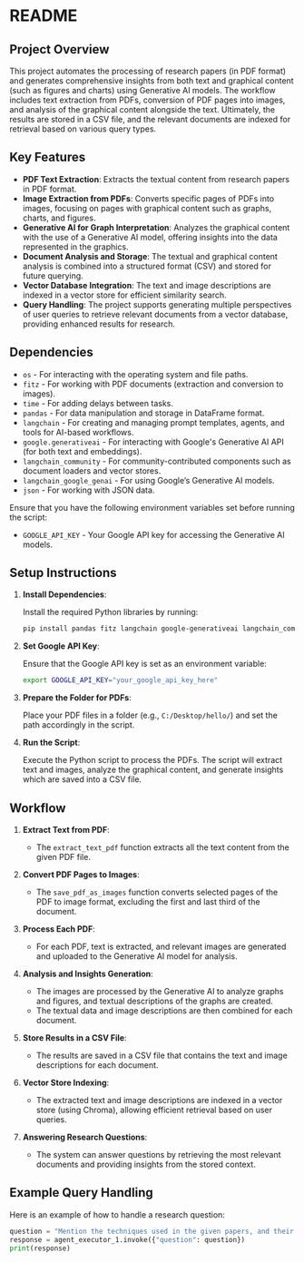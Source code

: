 # README

## Project Overview

This project automates the processing of research papers (in PDF format) and generates comprehensive insights from both text and graphical content (such as figures and charts) using Generative AI models. The workflow includes text extraction from PDFs, conversion of PDF pages into images, and analysis of the graphical content alongside the text. Ultimately, the results are stored in a CSV file, and the relevant documents are indexed for retrieval based on various query types.

## Key Features

- **PDF Text Extraction**: Extracts the textual content from research papers in PDF format.
- **Image Extraction from PDFs**: Converts specific pages of PDFs into images, focusing on pages with graphical content such as graphs, charts, and figures.
- **Generative AI for Graph Interpretation**: Analyzes the graphical content with the use of a Generative AI model, offering insights into the data represented in the graphics.
- **Document Analysis and Storage**: The textual and graphical content analysis is combined into a structured format (CSV) and stored for future querying.
- **Vector Database Integration**: The text and image descriptions are indexed in a vector store for efficient similarity search.
- **Query Handling**: The project supports generating multiple perspectives of user queries to retrieve relevant documents from a vector database, providing enhanced results for research.

## Dependencies

- `os` - For interacting with the operating system and file paths.
- `fitz` - For working with PDF documents (extraction and conversion to images).
- `time` - For adding delays between tasks.
- `pandas` - For data manipulation and storage in DataFrame format.
- `langchain` - For creating and managing prompt templates, agents, and tools for AI-based workflows.
- `google.generativeai` - For interacting with Google's Generative AI API (for both text and embeddings).
- `langchain_community` - For community-contributed components such as document loaders and vector stores.
- `langchain_google_genai` - For using Google’s Generative AI models.
- `json` - For working with JSON data.

Ensure that you have the following environment variables set before running the script:

- `GOOGLE_API_KEY` - Your Google API key for accessing the Generative AI models.

## Setup Instructions

1. **Install Dependencies**: 

    Install the required Python libraries by running:
    
    ```bash
    pip install pandas fitz langchain google-generativeai langchain_community langchain_google_genai
    ```

2. **Set Google API Key**: 

    Ensure that the Google API key is set as an environment variable:
    
    ```bash
    export GOOGLE_API_KEY="your_google_api_key_here"
    ```

3. **Prepare the Folder for PDFs**: 

    Place your PDF files in a folder (e.g., `C:/Desktop/hello/`) and set the path accordingly in the script.

4. **Run the Script**: 

    Execute the Python script to process the PDFs. The script will extract text and images, analyze the graphical content, and generate insights which are saved into a CSV file.

## Workflow

1. **Extract Text from PDF**: 
    - The `extract_text_pdf` function extracts all the text content from the given PDF file.

2. **Convert PDF Pages to Images**: 
    - The `save_pdf_as_images` function converts selected pages of the PDF to image format, excluding the first and last third of the document.

3. **Process Each PDF**:
    - For each PDF, text is extracted, and relevant images are generated and uploaded to the Generative AI model for analysis.
    
4. **Analysis and Insights Generation**: 
    - The images are processed by the Generative AI to analyze graphs and figures, and textual descriptions of the graphs are created.
    - The textual data and image descriptions are then combined for each document.

5. **Store Results in a CSV File**: 
    - The results are saved in a CSV file that contains the text and image descriptions for each document.

6. **Vector Store Indexing**: 
    - The extracted text and image descriptions are indexed in a vector store (using Chroma), allowing efficient retrieval based on user queries.

7. **Answering Research Questions**: 
    - The system can answer questions by retrieving the most relevant documents and providing insights from the stored context.

## Example Query Handling

Here is an example of how to handle a research question:

```python
question = "Mention the techniques used in the given papers, and their performance analysis of techniques used?"
response = agent_executor_1.invoke({"question": question})
print(response)
